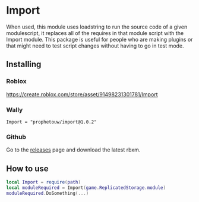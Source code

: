 # Import
When used, this module uses loadstring to run the source code of a given modulescript, it replaces all of the requires in that module script with the Import module. This package is useful for people who are making plugins or that might need to test script changes without having to go in test mode.
## Installing
### Roblox
https://create.roblox.com/store/asset/91498231301781/Import
### Wally
```
Import = "prophetouw/import@1.0.2"
```
### Github
Go to the [releases](https://github.com/ProphetOuw/Import/releases/tag/v1) page and download the latest rbxm.
## How to use
```lua
local Import = require(path)
local moduleRequired = Import(game.ReplicatedStorage.module)
moduleRequired.DoSomething(...)
```